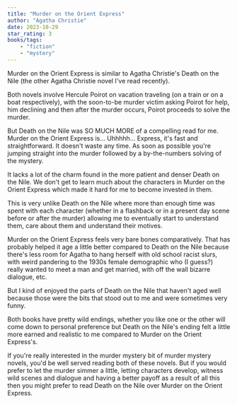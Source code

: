 ```yaml
---
title: "Murder on the Orient Express"
author: "Agatha Christie"
date: 2023-10-29
star_rating: 3
books/tags:
    - "fiction"
    - "mystery"
---
```

Murder on the Orient Express is similar to Agatha Christie's Death on the Nile (the other Agatha Christie novel I've read recently).

Both novels involve Hercule Poirot on vacation traveling (on a train or on a boat respectively), with the soon-to-be murder victim asking Poirot for help, him declining and then after the murder occurs, Poirot proceeds to solve the murder.

But Death on the Nile was SO MUCH MORE of a compelling read for me. Murder on the Orient Express is... Uhhhhh... Express, it's fast and straightforward. It doesn't waste any time. As soon as possible you're jumping straight into the murder followed by a by-the-numbers solving of the mystery.

It lacks a lot of the charm found in the more patient and denser Death on the Nile. We don't get to learn much about the characters in Murder on the Orient Express which made it hard for me to become invested in them.

This is very unlike Death on the Nile where more than enough time was spent with each character (whether in a flashback or in a present day scene before or after the murder) allowing me to eventually start to understand them, care about them and understand their motives.

Murder on the Orient Express feels very bare bones comparatively. That has probably helped it age a little better compared to Death on the Nile because there's less room for Agatha to hang herself with old school racist slurs, with weird pandering to the 1930s female demographic who (I guess?) really wanted to meet a man and get married, with off the wall bizarre dialogue, etc.

But I kind of enjoyed the parts of Death on the Nile that haven't aged well because those were the bits that stood out to me and were sometimes very funny.

Both books have pretty wild endings, whether you like one or the other will come down to personal preference but Death on the Nile's ending felt a little more earned and realistic to me compared to Murder on the Orient Express's.

If you're really interested in the murder mystery bit of murder mystery novels, you'd be well served reading both of these novels. But if you would prefer to let the murder simmer a little, letting characters develop, witness wild scenes and dialogue and having a better payoff as a result of all this then you might prefer to read Death on the Nile over Murder on the Orient Express.